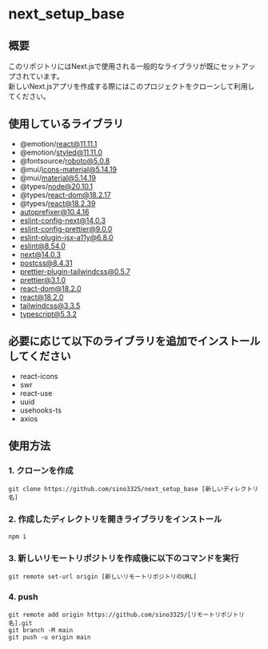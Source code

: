 # next_setup_base

## 概要

このリポジトリにはNext.jsで使用される一般的なライブラリが既にセットアップされています。  
新しいNext.jsアプリを作成する際にはこのプロジェクトをクローンして利用してください。

## 使用しているライブラリ

- @emotion/react@11.11.1
- @emotion/styled@11.11.0
- @fontsource/roboto@5.0.8
- @mui/icons-material@5.14.19
- @mui/material@5.14.19
- @types/node@20.10.1
- @types/react-dom@18.2.17
- @types/react@18.2.39
- autoprefixer@10.4.16
- eslint-config-next@14.0.3
- eslint-config-prettier@9.0.0
- eslint-plugin-jsx-a11y@6.8.0
- eslint@8.54.0
- next@14.0.3
- postcss@8.4.31
- prettier-plugin-tailwindcss@0.5.7
- prettier@3.1.0
- react-dom@18.2.0
- react@18.2.0
- tailwindcss@3.3.5
- typescript@5.3.2

## 必要に応じて以下のライブラリを追加でインストールしてください

- react-icons
- swr
- react-use
- uuid
- usehooks-ts
- axios

## 使用方法

### 1. クローンを作成

```shell
git clone https://github.com/sino3325/next_setup_base [新しいディレクトリ名]
```

### 2. 作成したディレクトリを開きライブラリをインストール

```shell
npm i
```

### 3. 新しいリモートリポジトリを作成後に以下のコマンドを実行

```shell
git remote set-url origin [新しいリモートリポジトリのURL]
```

### 4. push

```shell
git remote add origin https://github.com/sino3325/[リモートリポジトリ名].git
git branch -M main
git push -u origin main
```
